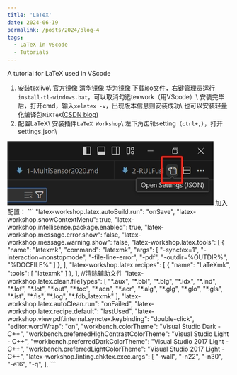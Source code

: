 ```yaml
---
title: 'LaTeX'
date: 2024-06-19
permalink: /posts/2024/blog-4
tags:
  - LaTeX in VScode
  - Tutorials
---
```


A tutorial for LaTeX used in VScode


1. 安装texlive\\
  <a href="https://tug.org/texlive/acquire-iso.html">官方镜像</a>
  <a href="https://mirrors.tuna.tsinghua.edu.cn/CTAN/systems/texlive/Images/">清华镜像</a>
  <a href="https://mirrors.huaweicloud.com/CTAN/systems/texlive/Images/">华为镜像</a>
  下载iso文件，右键管理员运行 `install-tl-windows.bat`，可以取消勾选texwork（用VScode）\\
  安装完毕后，打开cmd，输入`xelatex -v`，出现版本信息则安装成功\\
  也可以安装轻量化编译包`MiKTeX`([CSDN blog](https://blog.csdn.net/weixin_43356770/article/details/104035291))
2. 配置LaTeX\\
  安装插件`LaTeX Workshop`\\
  左下角齿轮setting（`ctrl+,`），打开settings.json\\
  <img src='/images/Post/latex-1.png' alt="">
  加入配置：
  ```
    "latex-workshop.latex.autoBuild.run": "onSave",
    "latex-workshop.showContextMenu": true,
    "latex-workshop.intellisense.package.enabled": true,
    "latex-workshop.message.error.show": false,
    "latex-workshop.message.warning.show": false,
    "latex-workshop.latex.tools": [
        {
            "name": "latexmk",
            "command": "latexmk",
            "args": [
                "-synctex=1",
                "-interaction=nonstopmode",
                "-file-line-error",
                "-pdf",
                "-outdir=%OUTDIR%",
                "%DOCFILE%"
            ]
        },
    ],
    "latex-workshop.latex.recipes": [
        {
            "name": "LaTeXmk",
            "tools": [
                "latexmk"
            ]
        },
    ],
    //清除辅助文件
    "latex-workshop.latex.clean.fileTypes": [
        "*.aux",
        "*.bbl",
        "*.blg",
        "*.idx",
        "*.ind",
        "*.lof",
        "*.lot",
        "*.out",
        "*.toc",
        "*.acn",
        "*.acr",
        "*.alg",
        "*.glg",
        "*.glo",
        "*.gls",
        "*.ist",
        "*.fls",
        "*.log",
        "*.fdb_latexmk"
    ],
    "latex-workshop.latex.autoClean.run": "onFailed",
    "latex-workshop.latex.recipe.default": "lastUsed",
    "latex-workshop.view.pdf.internal.synctex.keybinding": "double-click",
    "editor.wordWrap": "on",
    "workbench.colorTheme": "Visual Studio Dark - C++",
    "workbench.preferredHighContrastColorTheme": "Visual Studio Light - C++",
    "workbench.preferredDarkColorTheme": "Visual Studio 2017 Light - C++",
    "workbench.preferredLightColorTheme": "Visual Studio 2017 Light - C++",
    "latex-workshop.linting.chktex.exec.args": [
        "-wall",
        "-n22",
        "-n30",
        "-e16",
        "-q",
    ],
  ```